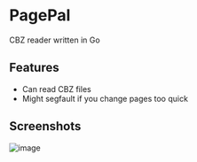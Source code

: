 # PagePal
CBZ reader written in Go

## Features
- Can read CBZ files
- Might segfault if you change pages too quick

## Screenshots
![image](https://github.com/user-attachments/assets/525ac89a-7bc5-4e5d-892b-757b6a3272e6)
